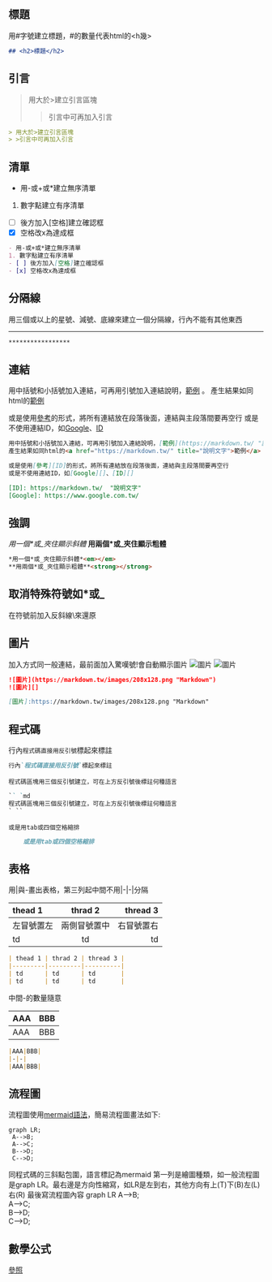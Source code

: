 ## 標題
用#字號建立標題，#的數量代表html的<h幾>
```md
## <h2>標題</h2>
```
## 引言
> 用大於>建立引言區塊
> >引言中可再加入引言
```md
> 用大於>建立引言區塊
> >引言中可再加入引言
```
## 清單
- 用-或+或\*建立無序清單
1. 數字點建立有序清單
- [ ] 後方加入\[空格]建立確認框
- [x] 空格改x為達成框
```md
- 用-或+或*建立無序清單
1. 數字點建立有序清單
- [ ] 後方加入[空格]建立確認框
- [x] 空格改x為達成框
```
## 分隔線
用三個或以上的星號、減號、底線來建立一個分隔線，行內不能有其他東西
*************
```md
*****************
```
## 連結
用中括號和小括號加入連結，可再用引號加入連結說明，[範例](https://markdown.tw/ "說明文字") 。
產生結果如同html的<a href="https://markdown.tw/" title="說明文字">範例</a>

或是使用[參考][ID]的形式，將所有連結放在段落後面，連結與主段落間要再空行
或是不使用連結ID，如[Google][]、[ID][]

[ID]: https://markdown.tw/  "說明文字"
[Google]: https://www.google.com.tw/
```md
用中括號和小括號加入連結，可再用引號加入連結說明，[範例](https://markdown.tw/ "說明文字")
產生結果如同html的<a href="https://markdown.tw/" title="說明文字">範例</a>

或是使用[參考][ID]的形式，將所有連結放在段落後面，連結與主段落間要再空行
或是不使用連結ID，如[Google][]、[ID][]

[ID]: https://markdown.tw/  "說明文字"
[Google]: https://www.google.com.tw/
```
## 強調
*用一個\*或\_夾住顯示斜體*
**用兩個\*或\_夾住顯示粗體**
```md
*用一個*或_夾住顯示斜體*<em></em>
**用兩個*或_夾住顯示粗體**<strong></strong>
```
## 取消特殊符號如\*或\_
在符號前加入反斜線\來還原
## 圖片
加入方式同一般連結，最前面加入驚嘆號!會自動顯示圖片
![圖片](https://markdown.tw/images/208x128.png "Markdown")
![圖片][]

[圖片]:https://markdown.tw/images/208x128.png "Markdown"
```markdown
![圖片](https://markdown.tw/images/208x128.png "Markdown")
![圖片][]

[圖片]:https://markdown.tw/images/208x128.png "Markdown"
```
## 程式碼
行內`程式碼直接用反引號`標起來標註
```md
行內`程式碼直接用反引號`標起來標註
```
```
程式碼區塊用三個反引號建立，可在上方反引號後標註何種語言
```
```md
`` `md
程式碼區塊用三個反引號建立，可在上方反引號後標註何種語言
` ``
```
    或是用tab或四個空格縮排
```md
    或是用tab或四個空格縮排
```

## 表格
用|與-畫出表格，第三列起中間不用|-|-|分隔

| thead 1  |   thrad 2   |  thread 3  |
| :------- |   :-----:   |  -------:  |
| 左冒號置左 |  兩側冒號置中 | 右冒號置右  |
| td       |    td       |       td   |

```md
| thead 1 | thrad 2 | thread 3 |
|---------|---------|----------|
| td      | td      | td       |
| td      | td      | td       |
```

中間-的數量隨意

|AAA|BBB|
|-|-|
|AAA|BBB|

```md
|AAA|BBB|
|-|-|
|AAA|BBB|
```
## 流程圖
流程圖使用[mermaid語法](https://mermaid-js.github.io/mermaid/#/)，簡易流程圖畫法如下:
```mermaid
graph LR;  
 A-->B;  
 A-->C;  
 B-->D;  
 C-->D;
```
同程式碼的三斜點包圍，語言標記為mermaid
第一列是繪圖種類，如一般流程圖是graph LR。最右邊是方向性縮寫，如LR是左到右，其他方向有上(T)下(B)左(L)右(R)
最後寫流程圖內容
graph LR
A-->B;  
A-->C;  
B-->D;  
C-->D;
## 數學公式
[參照](https://blog.maxkit.com.tw/2020/02/markdown.html)
